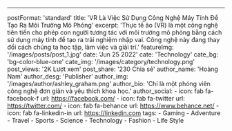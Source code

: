 ---
postFormat: 'standard'
title: 'VR Là Việc Sử Dụng Công Nghệ Máy Tính Để Tạo Ra Môi Trường Mô Phỏng'
excerpt: 'Thực tế ảo (VR) là một công nghệ tiên tiến cho phép con người tương tác với môi trường mô phỏng bằng cách sử dụng máy tính để tạo ra trải nghiệm nhập vai. Công nghệ này đang thay đổi cách chúng ta học tập, làm việc và giải trí.'
featureImg: '/images/posts/post_1.jpg'
date: 'Jun 25 2022'
cate: 'Technology'
cate_bg: 'bg-color-blue-one'
cate_img: '/images/category/technology.png'
post_views: '2K Lượt xem'
post_share: '230 Chia sẻ'
author_name: 'Hoàng Nam'
author_desg: 'Publisher'
author_img: '/images/author/ashley_graham.png'
author_bio: 'Chỉ là một phóng viên công nghệ đơn giản và yêu thích khoa học.'
author_social:
    -
        icon: fab fa-facebook-f
        url: https://facebook.com/
    -
        icon: fab fa-twitter
        url: https://twitter.com/
    -
        icon: fab fa-behance
        url: https://www.behance.net/
    - 
        icon: fab fa-linkedin-in
        url: https://linkedin.com
tags: 
    - Gaming
    - Adventure
    - Travel
    - Sports
    - Science
    - Technology
    - Fashion
    - Life Style



